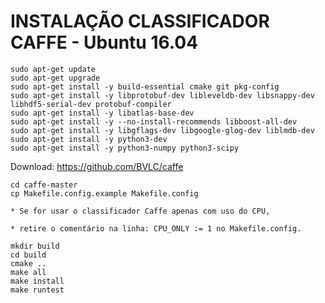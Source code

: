 # INSTALAÇÃO CLASSIFICADOR CAFFE - Ubuntu 16.04
 
```
sudo apt-get update
sudo apt-get upgrade
sudo apt-get install -y build-essential cmake git pkg-config
sudo apt-get install -y libprotobuf-dev libleveldb-dev libsnappy-dev libhdf5-serial-dev protobuf-compiler
sudo apt-get install -y libatlas-base-dev 
sudo apt-get install -y --no-install-recommends libboost-all-dev
sudo apt-get install -y libgflags-dev libgoogle-glog-dev liblmdb-dev
sudo apt-get install -y python3-dev
sudo apt-get install -y python3-numpy python3-scipy
```

Download: https://github.com/BVLC/caffe 
 
```
cd caffe-master
cp Makefile.config.example Makefile.config
```

	* Se for usar o classificador Caffe apenas com uso do CPU, 

	* retire o comentário na linha: CPU_ONLY := 1 no Makefile.config.

```
mkdir build
cd build
cmake ..
make all
make install
make runtest
```
